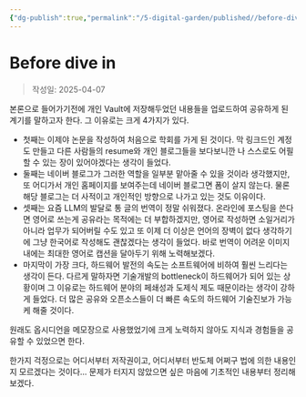 ```yaml
---
{"dg-publish":true,"permalink":"/5-digital-garden/published//before-dive-in/","created":"2025-09-11T13:46:15.930+09:00"}
---
```



# Before dive in

> 작성일: 2025-04-07


본론으로 들어가기전에 개인 Vault에 저장해두었던 내용들을 업로드하여 공유하게 된 계기를 말하고자 한다. 
그 이유로는 크게 4가지가 있다.
- 첫째는 이제야 논문을 작성하여 처음으로 학회를 가게 된 것이다. 막 링크드인 계정도 만들고 다른 사람들의 resume와 개인 블로그들을 보다보니깐 나 스스로도 어필할 수 있는 장이 있어야겠다는 생각이 들었다.
- 둘째는 네이버 블로그가 그러한 역할을 일부분 맡아줄 수 있을 것이라 생각했지만, 또 어디가서 개인 홈페이지를 보여주는데 네이버 블로그면 폼이 살지 않는다. 물론 해당 블로그는 더 사적이고 개인적인 방향으로 나가고 있는 것도 이유이다.
- 셋째는 요즘 LLM의 발달로 통 글의 번역이 정말 쉬워졌다. 온라인에 포스팅을 쓴다면 영어로 쓰는게 공유라는 목적에는 더 부합하겠지만, 영어로 작성하면 소일거리가 아니라 업무가 되어버릴 수도 있고 또 이제 더 이상은 언어의 장벽이 없다 생각하기에 그냥 한국어로 작성해도 괜찮겠다는 생각이 들었다. 바로 번역이 어려운 이미지 내에는 최대한 영어로 캡션을 달아두기 위해 노력해보겠다.
- 마지막이 가장 크다, 하드웨어 발전의 속도는 소프트웨어에 비하여 훨씬 느리다는 생각이 든다. 다르게 말하자면 기술개발의 bottleneck이 하드웨어가 되어 있는 상황이며 그 이유로는 하드웨어 분야의 페쇄성과 도제식 제도 때문이라는 생각이 강하게 들었다. 더 많은 공유와 오픈소스들이 더 빠른 속도의 하드웨어 기술진보가 가능케 해줄 것이다.

원래도 옵시디언을 메모장으로 사용했었기에 크게 노력하지 않아도 지식과 경험들을 공유할 수 있었으면 한다.

한가지 걱정으로는 어디서부터 저작권이고, 어디서부터 반도체 어쩌구 법에 의한 내용인지 모르겠다는 것이다... 문제가 터지지 않았으면 싶은 마음에 기초적인 내용부터 정리해보겠다.